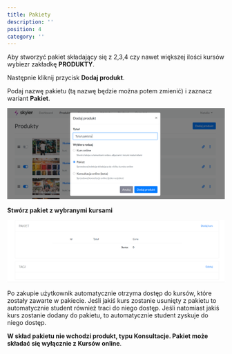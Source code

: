 ```yaml
---
title: Pakiety
description: ''
position: 4
category: ''
---
```


Aby stworzyć pakiet składający się z 2,3,4 czy nawet większej ilości kursów wybiezr zakładkę **PRODUKTY**. 

Następnie kliknij przycisk **Dodaj produkt**. 

Podaj nazwę pakietu (tą nazwę będzie można potem zmienić) i zaznacz wariant **Pakiet**.


<img src="/img/screen-pakiet.png" alt=""/>

**Stwórz pakiet z wybranymi kursami**

<img src="/img/tworzenie-pakietu.gif" alt=""/>


Po zakupie użytkownik automatycznie otrzyma dostęp do kursów, które zostały zawarte w pakiecie. Jeśli jakiś kurs zostanie usunięty z pakietu to automatycznie student również traci do niego dostęp. Jeśli natomiast jakiś kurs zostanie dodany do pakietu, to automatycznie student zyskuje do niego dostęp.

**W skład pakietu nie wchodzi produkt, typu Konsultacje. Pakiet może składać się wyłącznie z Kursów online**. 